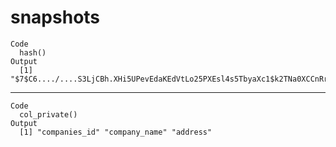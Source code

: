 # snapshots

    Code
      hash()
    Output
      [1] "$7$C6..../....S3LjCBh.XHi5UPevEdaKEdVtLo25PXEsl4s5TbyaXc1$k2TNa0XCCnRrg0dnoklmdadGLEhzsknK7UTI3WUCs58"

---

    Code
      col_private()
    Output
      [1] "companies_id" "company_name" "address"     

